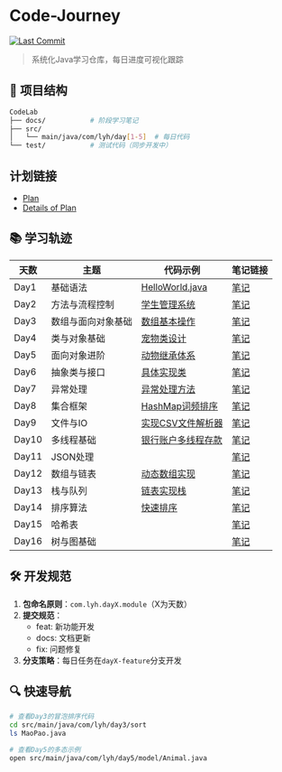 # Code-Journey

[![Last Commit](https://img.shields.io/github/last-commit/ic3vala/Code-Journey?color=blue&style=flat-square)](https://github.com/ic3vala/Code-Journey/commits/main)

> 系统化Java学习仓库，每日进度可视化跟踪

## 📁 项目结构
```bash
CodeLab
├── docs/           # 阶段学习笔记
├── src/
│   └── main/java/com/lyh/day[1-5]  # 每日代码
└── test/           # 测试代码（同步开发中）
```
## 计划链接 
- [Plan](./docs/stage0/plan.md)
- [Details of Plan](./docs/stage0/detail.md)

## 📚 学习轨迹
| 天数   | 主题 | 代码示例                                                            | 笔记链接                        |
|------|----|-----------------------------------------------------------------|-----------------------------|
| Day1 | 基础语法 | [HelloWorld.java](./src/main/java/com/lyh/day1/HelloWorld.java) | [笔记](./docs/stage1/day1.md) |
| Day2 | 方法与流程控制 | [学生管理系统](./src/main/java/com/lyh/day2/student/)                 | [笔记](./docs/stage1/day2.md) |
| Day3 | 数组与面向对象基础 | [数组基本操作](./src/main/java/com/lyh/day3/ArrayDemo.java)           | [笔记](./docs/stage1/day3.md) |
| Day4 | 类与对象基础 | [宠物类设计](./src/main/java/com/lyh/day4/model/Pet.java)            | [笔记](./docs/stage1/day4.md) |
| Day5 | 面向对象进阶 | [动物继承体系](./src/main/java/com/lyh/day5/model/)                   | [笔记](./docs/stage1/day5.md) |
| Day6 | 抽象类与接口 | [具体实现类](./src/main/java/com/lyh/day6/model/Fish.java)           | [笔记](./docs/stage1/day6.md) |
| Day7 | 异常处理 | [异常处理方法](./src/main/java/com/lyh/day7/ExceptionTest.java)       | [笔记](./docs/stage1/day7.md) |
| Day8 | 集合框架 | [HashMap词频排序](./src/main/java/com/lyh/day8/HashMapCount.java)   | [笔记](./docs/stage1/day8.md) |
| Day9 | 文件与IO | [实现CSV文件解析器](./src/main/java/com/lyh/day9/CSVParser.java)       | [笔记](./docs/stage1/day9.md) |
| Day10 | 多线程基础 | [银行账户多线程存款](./src/main/java/com/lyh/day10/Main.java)            | [笔记](./docs/stage1/day10.md) |
| Day11 | JSON处理 | [](./src/main/java/com/lyh/day11/.java)                         | [笔记](./docs/stage1/day11.md) |
| Day12 | 数组与链表 | [动态数组实现](./src/main/java/com/lyh/day12/DynamicArrayTest.java)   | [笔记](./docs/stage2/day12.md) |
| Day13 | 栈与队列 | [链表实现栈](./src/main/java/com/lyh/day13/LinkedListStack.java)     | [笔记](./docs/stage2/day13.md) |
| Day14 | 排序算法 | [快速排序](./src/main/java/com/lyh/day14/QuickSort.java)                         | [笔记](./docs/stage2/day14.md) |
| Day15 | 哈希表 | [](./src/main/java/com/lyh/day15/.java)                         | [笔记](./docs/stage2/day15.md) |
| Day16 | 树与图基础 | [](./src/main/java/com/lyh/day16/.java)                         | [笔记](./docs/stage2/day16.md) |
## 🛠 开发规范
1. **包命名原则**：`com.lyh.dayX.module`（X为天数）
2. **提交规范**：
    - feat: 新功能开发
    - docs: 文档更新
    - fix: 问题修复
3. **分支策略**：每日任务在`dayX-feature`分支开发

## 🔍 快速导航
```bash
# 查看Day3的冒泡排序代码
cd src/main/java/com/lyh/day3/sort
ls MaoPao.java

# 查看Day5的多态示例
open src/main/java/com/lyh/day5/model/Animal.java
```
